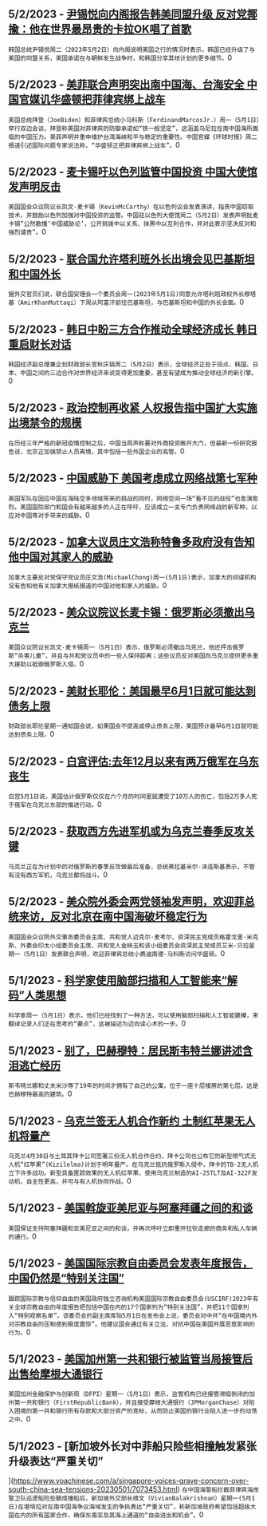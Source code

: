 
  ## 5/2/2023 - [尹锡悦向内阁报告韩美同盟升级 反对党揶揄：他在世界最昂贵的卡拉OK唱了首歌](https://www.voachinese.com/a/south-korea-yoon-says-recent-trip-upgrades-us-alliance-20230502/7074845.html)
 ```韩国总统尹锡悦周二（2023年5月2日）向内阁说明美国之行的情况时表示，韩国已经升级了与美国的同盟关系，美国承诺在与朝鲜发生战争时，和韩国分享其核计划的更多细节。```0
  ## 5/2/2023 - [美菲联合声明突出南中国海、台海安全 中国官媒讥华盛顿把菲律宾绑上战车](https://www.voachinese.com/a/china-reacts-us-philippines-summit-20230502/7074836.html)
 ```美国总统拜登（JoeBiden）和菲律宾总统小马科斯（FerdinandMarcosJr.）周一（5月1日）举行双边会谈，拜登称美国对菲律宾的防御承诺如“铁一般坚定”，这涵盖马尼拉在南中国海所面临的中国压力。美菲声明并重申维护台湾海峡和平与稳定的重要性。中国官媒《环球时报》周二报道引述国际问题专家说法称，“华盛顿正把菲律宾绑上战车”。```0
  ## 5/2/2023 - [麦卡锡吁以色列监管中国投资 中国大使馆发声明反击](https://www.voachinese.com/a/mccarthy-urges-israel-to-supervise-chinese-investment-20230502/7074825.html)
 ```美国国会众议院议长凯文·麦卡锡（KevinMcCarthy）在以色列议会发表演讲，指责中国窃取技术，并鼓励以色列加强对中国投资的监管。中国驻以色列大使馆周二（5月2日）发表声明批麦卡锡“公然散播‘中国威胁论’，公开挑拨中以关系、抹黑中以互利合作，并对此表示坚决反对和强烈谴责”。```0
  ## 5/2/2023 - [联合国允许塔利班外长出境会见巴基斯坦和中国外长](https://www.voachinese.com/a/un-allows-taliban-foreign-minister-to-travel-to-meet-china-pakistan-counterparts-20230502/7074813.html)
 ```据外交官员们说，联合国安理会一个委员会周一(2023年5月1日)同意允许塔利班政权外长穆塔基（AmirKhanMuttaqi）下周从阿富汗前往巴基斯坦，与巴基斯坦和中国的外长会面。```0
  ## 5/2/2023 - [韩日中盼三方合作推动全球经济成长 韩日重启财长对话](https://www.voachinese.com/a/south-korea-hosts-china-japan-trilateral-finance-summit-20230502/7074782.html)
 ```韩国经济副总理兼企划财政部长官秋庆镐周二（5月2日）表示，全球经济正处于拐点，韩国、日本、中国之间的三边合作对世界经济来说变得更加重要，甚至有望成为推动全球经济的新引擎。```0
  ## 5/2/2023 - [政治控制再收紧 人权报告指中国扩大实施出境禁令的规模](https://www.voachinese.com/a/china-tightens-exit-ban-to-tighten-control-20230502/7074777.html)
 ```在历经三年严格的新冠疫情控制之后，中国当局声称要对外商投资敞开大门，但最新一份研究报告说，北京正加强禁止人员离境，其中包括一些外国企业的高管。```0
  ## 5/2/2023 - [中国威胁下 美国考虑成立网络战第七军种](https://www.voachinese.com/a/us-cyber-force-20230501/7074644.html)
 ```美国军队在因应中国在海陆空多领域带来的挑战的同时，网络空间一场“看不见的战役”也愈演愈烈。美国国防部门和国会有越来越多的人正在呼吁，应该成立一支专门负责网络战的新军种，以应对中国等对手带来的威胁。```0
  ## 5/2/2023 - [加拿大议员庄文浩称特鲁多政府没有告知他中国对其家人的威胁](https://www.voachinese.com/a/lawmaker-says-canada-govt-did-not-inform-him-of-report-of-china-s-threats-to-family-20230501/7074669.html)
 ```加拿大主要反对党保守党议员庄文浩(MichaelChong)周一(5月1日)表示，加拿大的间谍机构没有告知他有关加拿大报纸报道的中国对他和家人的威胁。```0
  ## 5/2/2023 - [美众议院议长麦卡锡：俄罗斯必须撤出乌克兰](https://www.voachinese.com/a/us-speaker-mccarthy-russia-must-pull-out-of-ukraine-20230501/7074650.html)
 ```美国众议院议长凯文·麦卡锡周一（5月1日）表示，俄罗斯必须撤出乌克兰，他还抨击俄罗斯“杀害儿童”，并且与共和党议员中的一些人保持距离；这些议员反对美国向乌克兰提供更多重大援助以抵御俄罗斯入侵。```0
  ## 5/2/2023 - [美财长耶伦：美国最早6月1日就可能达到债务上限](https://www.voachinese.com/a/us-could-hit-debt-ceiling-20230501/7074651.html)
 ```财政部长耶伦星期一通知国会说，如果国会不提高或停止债务上限，美国预计最早6月1日就可能达到债务上限。```0
  ## 5/2/2023 - [白宫评估:去年12月以来有两万俄军在乌东丧生](https://www.voachinese.com/a/deadly-round-of-russian-airstrikes-hit-ukraine-20230501/7074315.html)
 ```白宫5月1日说，美国估计俄罗斯仅仅在六个月的时间里就遭受了10万人的伤亡，包括2万多人死于俄军在乌克兰东部的推进行动。```0
  ## 5/2/2023 - [获取西方先进军机或为乌克兰春季反攻关键](https://www.voachinese.com/a/acquiring-advanced-jets-may-be-key-to-ukraine-s-spring-counteroffensive-20230501/7074258.html)
 ```乌克兰正在为计划中的对俄罗斯的春季反攻做最后准备，总统弗拉基米尔·泽连斯基表示，不管有没有西方军机，乌克兰都将战斗。```0
  ## 5/2/2023 - [美众院外委会两党领袖发声明，欢迎菲总统来访，反对北京在南中国海破坏稳定行为](https://www.voachinese.com/a/mccaul-meeks-kim-bera-welcome-philippine-president-marcos-to-washington-20230501/7074295.html)
 ```美国国会众议院外交事务委员会主席、共和党人迈克尔·麦考尔、资深民主党成员格雷戈里·米克斯、外委会印太小组委员会主席、共和党人金映玉和该小组委员会资深民主党成员艾米·贝拉星期一（5月1日）发表联合声明，欢迎菲律宾总统小费迪南德·马科斯访问华盛顿。```0
  ## 5/1/2023 - [科学家使用脑部扫描和人工智能来“解码”人类思想](https://www.voachinese.com/a/scientists-use-brain-scans-and-ai-to-decode-thoughts-20230501/7074242.html)
 ```科学家周一（5月1日）表示，他们已经找到了一种方法，可以使用脑部扫描和人工智能建模，来翻译记录人们正在思考的“要点”，这被描述为迈向读心术的一步。```0
  ## 5/1/2023 - [别了，巴赫穆特：居民斯韦特兰娜讲述含泪逃亡经历](https://www.voachinese.com/a/goodbye-bakhmut-svetlana-s-tale-of-escape-from-city-she-loves-20230501/7074152.html)
 ```斯韦特兰娜和丈夫米沙等了19年的时间才拥有了自己的公寓，位于一座十层楼房的第七层。这是巴赫穆特最高的建筑。```0
  ## 5/1/2023 - [乌克兰签无人机合作新约  土制红苹果无人机将量产](https://www.voachinese.com/a/ukraine-signed-contracts-with-turkey-s-baykar-while-the-kizilelma-drones-to-start-production-next-year-20230502/7074056.html)
 ```乌克兰4月30日与土耳其拜卡公司签署三份无人机合作合约，拜卡公司也公布它的新型喷气式无人机“红苹果”(Kizilelma)计划于明年量产。在乌克兰抵抗俄罗斯入侵中，拜卡的TB-2无人机立下许多战功。新型具备匿踪效果的无人机红苹果，使用乌克兰制造的AI-25TLT及AI-322F发动机，自主性更高，并可与有人机协同作战。```0
  ## 5/1/2023 - [美国斡旋亚美尼亚与阿塞拜疆之间的和谈](https://www.voachinese.com/a/us-holds-peace-talks-20230501/7073996.html)
 ```美国保证支持阿塞拜疆和亚美尼亚之间的和谈，并再次呼吁立即重开拉钦走廊的商务和私人车辆的通行。```0
  ## 5/1/2023 - [美国国际宗教自由委员会发表年度报告，中国仍然是“特别关注国”](https://www.voachinese.com/a/uscirf-religous-freedom-china-iran-russia-xinjiang-tibet-20230501/7074025.html)
 ```跟踪国际宗教与信仰自由的美国政府独立咨询机构美国国际宗教自由委员会(USCIRF)2023年有关全球宗教自由的年度报告把包括中国在内的17个国家列为“特别关注国”，并把11个国家列入“特别观察名单”。该委员会的副主席库珀5月1日在发布会上说，委员会对中共“在中国境内外对宗教自由的压制感到极度震惊”。他建议国会通过有关立法，对抗中国在美国开展恶意影响的行为。```0
  ## 5/1/2023 - [美国加州第一共和银行被监管当局接管后出售给摩根大通银行 ](https://www.voachinese.com/a/first-republic-bank-seized-sold-to-jpmorgan-chase-20230501/7073325.html)
 ```美国加州金融保护与创新局（DFPI）星期一（5月1日）表示，监管机构已经接管濒临倒闭的加州第一共和银行（FirstRepublicBank），并且接受摩根大通银行（JPMorganChase）对陷入困境的第一共和银行所有存款和大部分资产的竞标，从而防止美国的银行业陷入进一步的动荡之中。```0
  ## 5/1/2023 - [新加坡外长对中菲船只险些相撞触发紧张升级表达“严重关切”

](https://www.voachinese.com/a/singapore-voices-grave-concern-over-south-china-sea-tensions-20230501/7073453.html)
 ```在中国海警船拦截菲律宾海岸警卫队巡逻船险些酿成撞船后，新加坡外交部长维文（VivianBalakrishnan）星期一(5月1日)在堪培拉对在南中国海争议海域发生的争执表达“严重关切”，称新加坡政府希望包括超级大国在内的所有国家合作，确保东南亚及其海上通道的“自由进出和机会”。```0